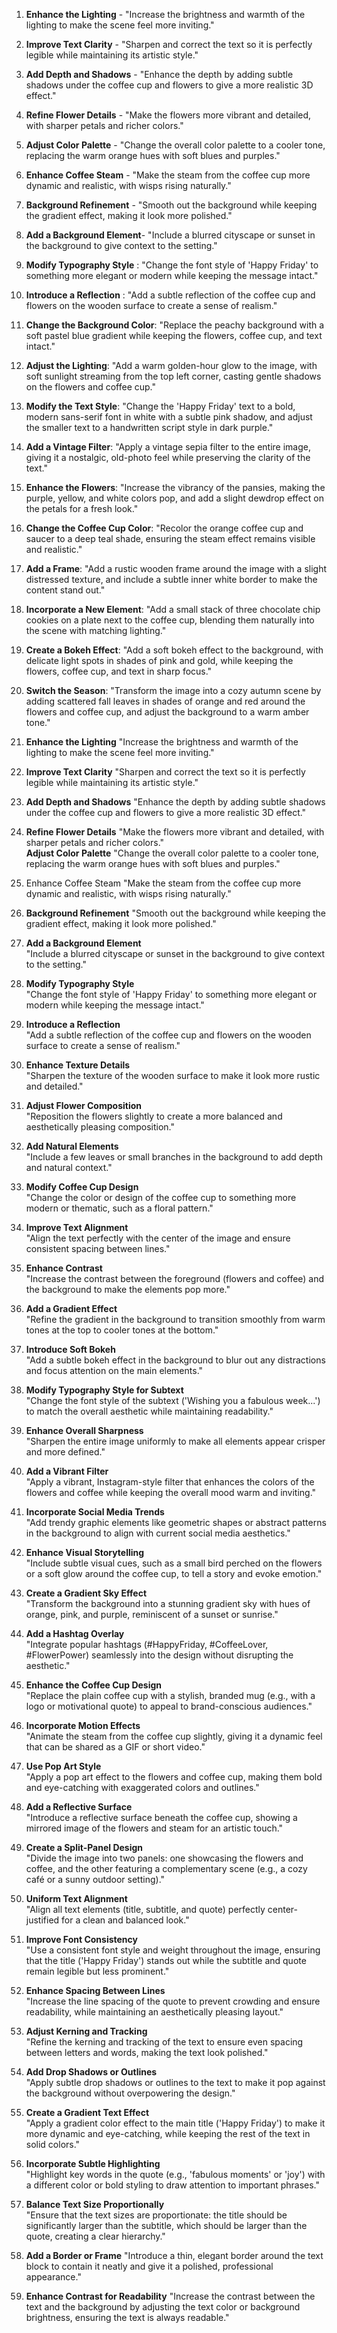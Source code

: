  1.  **Enhance the Lighting** - "Increase the brightness and warmth of the lighting to make the scene feel more inviting."

 3. **Improve Text Clarity** -   "Sharpen and correct the text so it is perfectly legible while maintaining its artistic style."

 4.  **Add Depth and Shadows** -   "Enhance the depth by adding subtle shadows under the coffee cup and flowers to give a more realistic 3D effect."

 5. **Refine Flower Details** -   "Make the flowers more vibrant and detailed, with sharper petals and richer colors."

 6. **Adjust Color Palette** -   "Change the overall color palette to a cooler tone, replacing the warm orange hues with soft blues and purples."

 7. **Enhance Coffee Steam** -   "Make the steam from the coffee cup more dynamic and realistic, with wisps rising naturally."

 8. **Background Refinement** -   "Smooth out the background while keeping the gradient effect, making it look more polished."

 9. **Add a Background Element**-   "Include a blurred cityscape or sunset in the background to give context to the setting."

 10. **Modify Typography Style** :   "Change the font style of 'Happy Friday' to something more elegant or modern while keeping the message intact."

 11. **Introduce a Reflection** :  "Add a subtle reflection of the coffee cup and flowers on the wooden surface to create a sense of realism."  
 12. **Change the Background Color**: "Replace the peachy background with a soft pastel blue gradient while keeping the flowers, coffee cup, and text intact."
    
 13.   **Adjust the Lighting**: "Add a warm golden-hour glow to the image, with soft sunlight streaming from the top left corner, casting gentle shadows on the flowers and coffee cup."
    
 14.   **Modify the Text Style**: "Change the 'Happy Friday' text to a bold, modern sans-serif font in white with a subtle pink shadow, and adjust the smaller text to a handwritten script style in dark purple."
    
 15.   **Add a Vintage Filter**: "Apply a vintage sepia filter to the entire image, giving it a nostalgic, old-photo feel while preserving the clarity of the text."
    
 16.   **Enhance the Flowers**: "Increase the vibrancy of the pansies, making the purple, yellow, and white colors pop, and add a slight dewdrop effect on the petals for a fresh look."
    
 17.   **Change the Coffee Cup Color**: "Recolor the orange coffee cup and saucer to a deep teal shade, ensuring the steam effect remains visible and realistic."
    
 18.   **Add a Frame**: "Add a rustic wooden frame around the image with a slight distressed texture, and include a subtle inner white border to make the content stand out."
    
 19.   **Incorporate a New Element**: "Add a small stack of three chocolate chip cookies on a plate next to the coffee cup, blending them naturally into the scene with matching lighting."
    
 20.   **Create a Bokeh Effect**: "Add a soft bokeh effect to the background, with delicate light spots in shades of pink and gold, while keeping the flowers, coffee cup, and text in sharp focus."
    
 21.   **Switch the Season**: "Transform the image into a cozy autumn scene by adding scattered fall leaves in shades of orange and red around the flowers and coffee cup, and adjust the background to a warm amber tone."
 22. **Enhance the Lighting**  "Increase the brightness and warmth of the lighting to make the scene feel more inviting."  
 23. **Improve Text Clarity**  "Sharpen and correct the text so it is perfectly legible while maintaining its artistic style."  
 24. **Add Depth and Shadows**  "Enhance the depth by adding subtle shadows under the coffee cup and flowers to give a more realistic 3D effect."  
 25.  **Refine Flower Details**  "Make the flowers more vibrant and detailed, with sharper petals and richer colors."  
 **Adjust Color Palette**  "Change the overall color palette to a cooler tone, replacing the warm orange hues with soft blues and purples."  
 26. Enhance Coffee Steam  "Make the steam from the coffee cup more dynamic and realistic, with wisps rising naturally."  
 27. **Background Refinement** "Smooth out the background while keeping the gradient effect, making it look more polished."  
 28. **Add a Background Element**  
"Include a blurred cityscape or sunset in the background to give context to the setting."  
 29. **Modify Typography Style**  
"Change the font style of 'Happy Friday' to something more elegant or modern while keeping the message intact."  
 30. **Introduce a Reflection**  
"Add a subtle reflection of the coffee cup and flowers on the wooden surface to create a sense of realism."  
  
 31. **Enhance Texture Details**  
"Sharpen the texture of the wooden surface to make it look more rustic and detailed."  
 32. **Adjust Flower Composition**  
"Reposition the flowers slightly to create a more balanced and aesthetically pleasing composition."  
 33. **Add Natural Elements**  
"Include a few leaves or small branches in the background to add depth and natural context."  
 34. **Modify Coffee Cup Design**  
"Change the color or design of the coffee cup to something more modern or thematic, such as a floral pattern."  
 35. **Improve Text Alignment**  
"Align the text perfectly with the center of the image and ensure consistent spacing between lines."  
 36. **Enhance Contrast**  
"Increase the contrast between the foreground (flowers and coffee) and the background to make the elements pop more."  
 37. **Add a Gradient Effect**  
"Refine the gradient in the background to transition smoothly from warm tones at the top to cooler tones at the bottom."  
 38. **Introduce Soft Bokeh**  
"Add a subtle bokeh effect in the background to blur out any distractions and focus attention on the main elements."  
 39. **Modify Typography Style for Subtext**  
"Change the font style of the subtext ('Wishing you a fabulous week...') to match the overall aesthetic while maintaining readability."  
 40. **Enhance Overall Sharpness**  
"Sharpen the entire image uniformly to make all elements appear crisper and more defined."  
  
 41. **Add a Vibrant Filter**  
"Apply a vibrant, Instagram-style filter that enhances the colors of the flowers and coffee while keeping the overall mood warm and inviting."  
 42. **Incorporate Social Media Trends**  
"Add trendy graphic elements like geometric shapes or abstract patterns in the background to align with current social media aesthetics."  
 43. **Enhance Visual Storytelling**  
"Include subtle visual cues, such as a small bird perched on the flowers or a soft glow around the coffee cup, to tell a story and evoke emotion."  
 44. **Create a Gradient Sky Effect**  
"Transform the background into a stunning gradient sky with hues of orange, pink, and purple, reminiscent of a sunset or sunrise."  
 45. **Add a Hashtag Overlay**  
"Integrate popular hashtags (#HappyFriday, #CoffeeLover, #FlowerPower) seamlessly into the design without disrupting the aesthetic."  
 46. **Enhance the Coffee Cup Design**  
"Replace the plain coffee cup with a stylish, branded mug (e.g., with a logo or motivational quote) to appeal to brand-conscious audiences."  
 47. **Incorporate Motion Effects**  
"Animate the steam from the coffee cup slightly, giving it a dynamic feel that can be shared as a GIF or short video."  
 48. **Use Pop Art Style**  
"Apply a pop art effect to the flowers and coffee cup, making them bold and eye-catching with exaggerated colors and outlines."  
 49. **Add a Reflective Surface**  
"Introduce a reflective surface beneath the coffee cup, showing a mirrored image of the flowers and steam for an artistic touch."  
 50. **Create a Split-Panel Design**  
"Divide the image into two panels: one showcasing the flowers and coffee, and the other featuring a complementary scene (e.g., a cozy café or a sunny outdoor setting)."  
  
 51. **Uniform Text Alignment**  
"Align all text elements (title, subtitle, and quote) perfectly center-justified for a clean and balanced look."  
 52. **Improve Font Consistency**  
"Use a consistent font style and weight throughout the image, ensuring that the title ('Happy Friday') stands out while the subtitle and quote remain legible but less prominent."  
 53. **Enhance Spacing Between Lines**  
"Increase the line spacing of the quote to prevent crowding and ensure readability, while maintaining an aesthetically pleasing layout."  
 54. **Adjust Kerning and Tracking**  
"Refine the kerning and tracking of the text to ensure even spacing between letters and words, making the text look polished."  
 55. **Add Drop Shadows or Outlines**  
"Apply subtle drop shadows or outlines to the text to make it pop against the background without overpowering the design."  
 56. **Create a Gradient Text Effect**  
"Apply a gradient color effect to the main title ('Happy Friday') to make it more dynamic and eye-catching, while keeping the rest of the text in solid colors."  
 57. **Incorporate Subtle Highlighting**  
"Highlight key words in the quote (e.g., 'fabulous moments' or 'joy') with a different color or bold styling to draw attention to important phrases."  
 58. **Balance Text Size Proportionally**  
"Ensure that the text sizes are proportionate: the title should be significantly larger than the subtitle, which should be larger than the quote, creating a clear hierarchy."  
 59. **Add a Border or Frame**  "Introduce a thin, elegant border around the text block to contain it neatly and give it a polished, professional appearance."  
 60. **Enhance Contrast for Readability**  "Increase the contrast between the text and the background by adjusting the text color or background brightness, ensuring the text is always readable."
